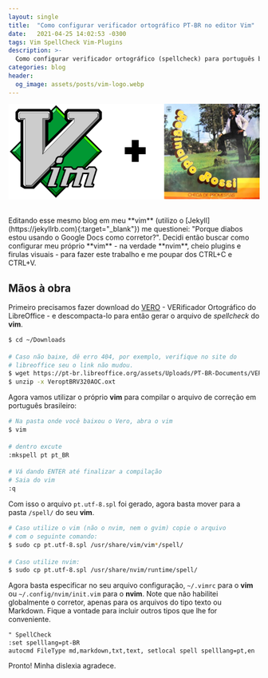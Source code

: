 ```yaml
---
layout: single
title:  "Como configurar verificador ortográfico PT-BR no editor Vim"
date:   2021-04-25 14:02:53 -0300
tags: Vim SpellCheck Vim-Plugins
description: >-
  Como configurar verificador ortográfico (spellcheck) para português brasileiro no seu vim .
categories: blog
header:
  og_image: assets/posts/vim-logo.webp
---
```


![vim](/assets/posts/vim-br.webp)


<br/>
Editando esse mesmo blog em meu **vim** (utilizo o [Jekyll](https://jekyllrb.com){:target="_blank"})
me questionei: "Porque diabos estou usando o Google Docs como corretor?". Decidi então buscar como
configurar meu próprio **vim** - na verdade **nvim**, cheio plugins e firulas visuais - para fazer
este trabalho e me poupar dos CTRL+C e CTRL+V.
<!-- excerpt-separator -->


## Mãos à obra

Primeiro precisamos fazer download do [VERO](https://pt-br.libreoffice.org/projetos/vero/) -
VERificador Ortográfico do LibreOffice - e descompacta-lo para então gerar o arquivo de *spellcheck*
do **vim**.

```bash
$ cd ~/Downloads

# Caso não baixe, dê erro 404, por exemplo, verifique no site do
# libreoffice seu o link não mudou.
$ wget https://pt-br.libreoffice.org/assets/Uploads/PT-BR-Documents/VERO/VeroptBRV320AOC.oxt
$ unzip -x VeroptBRV320AOC.oxt
```

Agora vamos utilizar o próprio **vim** para compilar o arquivo de correção em português brasileiro:

```bash
# Na pasta onde você baixou o Vero, abra o vim
$ vim

# dentro excute
:mkspell pt pt_BR

# Vá dando ENTER até finalizar a compilação
# Saia do vim
:q
```

Com isso o arquivo ```pt.utf-8.spl``` foi gerado, agora basta mover para a pasta ```/spell/``` do
seu **vim**.

```bash
# Caso utilize o vim (não o nvim, nem o gvim) copie o arquivo
# com o seguinte comando:
$ sudo cp pt.utf-8.spl /usr/share/vim/vim*/spell/

# Caso utilize nvim:
$ sudo cp pt.utf-8.spl /usr/share/nvim/runtime/spell/
```

Agora basta especificar no seu arquivo configuração, ```~/.vimrc``` para o **vim** ou 
```~/.config/nvim/init.vim``` para o **nvim**. Note que não habilitei globalmente o corretor,
apenas para os arquivos do tipo texto ou Markdown. Fique a vontade para incluir outros tipos que
lhe for conveniente.

```vim
" SpellCheck
:set spelllang=pt-BR
autocmd FileType md,markdown,txt,text, setlocal spell spelllang=pt,en
```

Pronto! Minha dislexia agradece.
